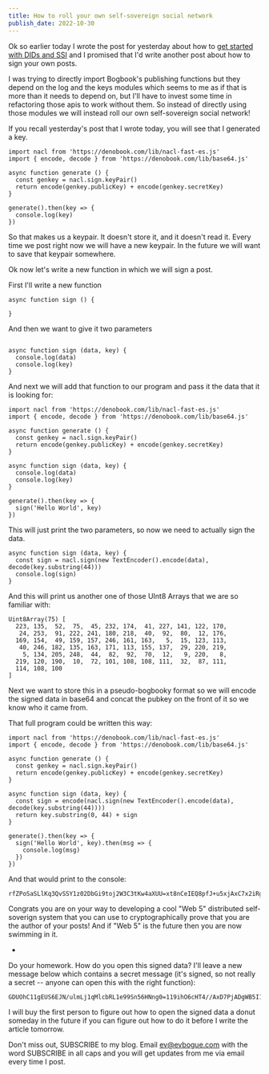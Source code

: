 ```yaml
---
title: How to roll your own self-sovereign social network
publish_date: 2022-10-30
---
```


Ok so earlier today I wrote the post for yesterday about how to [get started with DIDs and SSI](./howtogetstartedwithdidsandssi) and I promised that I'd write another post about how to sign your own posts.

I was trying to directly import Bogbook's publishing functions but they depend on the log and the keys modules which seems to me as if that is more than it needs to depend on, but I'll have to invest some time in refactoring those apis to work without them. So instead of directly using those modules we will instead roll our own self-sovereign social network!

If you recall yesterday's post that I wrote today, you will see that I generated a key.

```
import nacl from 'https://denobook.com/lib/nacl-fast-es.js'
import { encode, decode } from 'https://denobook.com/lib/base64.js'

async function generate () {
  const genkey = nacl.sign.keyPair()
  return encode(genkey.publicKey) + encode(genkey.secretKey)
}

generate().then(key => {
  console.log(key)
})
```

So that makes us a keypair. It doesn't store it, and it doesn't read it. Every time we post right now we will have a new keypair. In the future we will want to save that keypair somewhere.

Ok now let's write a new function in which we will sign a post. 

First I'll write a new function

```
async function sign () {

}
```

And then we want to give it two parameters

```

async function sign (data, key) {
  console.log(data)
  console.log(key)
}
```

And next we will add that function to our program and pass it the data that it is looking for:


```
import nacl from 'https://denobook.com/lib/nacl-fast-es.js'
import { encode, decode } from 'https://denobook.com/lib/base64.js'

async function generate () {
  const genkey = nacl.sign.keyPair()
  return encode(genkey.publicKey) + encode(genkey.secretKey)
}

async function sign (data, key) {
  console.log(data)
  console.log(key)
}

generate().then(key => {
  sign('Hello World', key)
})
```

This will just print the two parameters, so now we need to actually sign the data.

```
async function sign (data, key) {
  const sign = nacl.sign(new TextEncoder().encode(data), decode(key.substring(44)))
  console.log(sign)
}
```

And this will print us another one of those UInt8 Arrays that we are so familiar with:

```
Uint8Array(75) [
  223, 135,  52,  75,  45, 232, 174,  41, 227, 141, 122, 170,
   24, 253,  91, 222, 241, 180, 218,  40,  92,  80,  12, 176,
  169, 154,  49, 159, 157, 246, 161, 163,   5,  15, 123, 113,
   40, 246, 182, 135, 163, 171, 113, 155, 137,  29, 220, 219,
    5, 134, 205, 248,  44,  82,  92,  70,  12,   9, 220,   8,
  219, 120, 190,  10,  72, 101, 108, 108, 111,  32,  87, 111,
  114, 108, 100
]
```

Next we want to store this in a pseudo-bogbooky format so we will encode the signed data in base64 and concat the pubkey on the front of it so we know who it came from.


That full program could be written this way:


```
import nacl from 'https://denobook.com/lib/nacl-fast-es.js'
import { encode, decode } from 'https://denobook.com/lib/base64.js'

async function generate () {
  const genkey = nacl.sign.keyPair()
  return encode(genkey.publicKey) + encode(genkey.secretKey)
}

async function sign (data, key) {
  const sign = encode(nacl.sign(new TextEncoder().encode(data), decode(key.substring(44))))
  return key.substring(0, 44) + sign
}

generate().then(key => {
  sign('Hello World', key).then(msg => {
    console.log(msg)
  })
})
```

And that would print to the console:

```
rfZPoSaSLlKq3QvSSY1z02DbGi9toj2W3C3tKw4aXUU=xt8nCeIEQ8pfJ+u5xjAxC7x2iRgZdtHBXLXU1i7hOUzi2G+LpewMPQwjAODj4nY2sRa+PHdY+Br2YYPry/rICkhlbGxvIFdvcmxk
```

Congrats you are on your way to developing a cool "Web 5" distributed self-soverign system that you can use to cryptographically prove that you are the author of your posts! And if "Web 5" is the future then you are now swimming in it.

+ 

Do your homework. How do you open this signed data? I'll leave a new message below which contains a secret message (it's signed, so not really a secret -- anyone can open this with the right function): 

```
GDUOhC11gEUS6EJN/ulmLj1qMlcbRL1e99Sn56HNng0=119ihO6cHT4//AxD7PjADgWB5I1wAKm7fwm+0p3ZPoXdq1JvAZZG+ubh/ueLWbWBw5iHSR2g4+N0RfxN7JJjD1lvdSBmaWd1cmVkIGl0IG91dCEgTm93IHlvdSBnZXQgYSBmcmVlIGRvbnV0Lg==
```

I will buy the first person to figure out how to open the signed data a donut someday in the future if you can figure out how to do it before I write the article tomorrow.

Don't miss out, SUBSCRIBE to my blog. Email ev@evbogue.com with the word SUBSCRIBE in all caps and you will get updates from me via email every time I post. 
